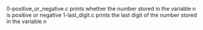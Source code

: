 0-positive_or_negative.c prints whether the number stored in the variable n is positive or negative
1-last_digit.c prints the last digit of the number stored in the variable n
